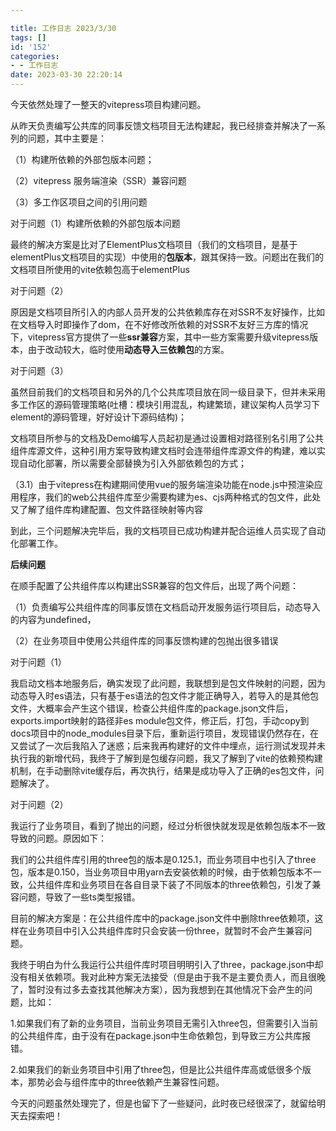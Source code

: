 ```yaml
---

title: 工作日志 2023/3/30
tags: []
id: '152'
categories:
- - 工作日志
date: 2023-03-30 22:20:14
---
```


今天依然处理了一整天的vitepress项目构建问题。

从昨天负责编写公共库的同事反馈文档项目无法构建起，我已经排查并解决了一系列的问题，其中主要是：

（1）构建所依赖的外部包版本问题；

（2）vitepress 服务端渲染（SSR）兼容问题

（3）多工作区项目之间的引用问题

对于问题（1）构建所依赖的外部包版本问题

最终的解决方案是比对了ElementPlus文档项目（我们的文档项目，是基于elementPlus文档项目的实现）中使用的**包版本**，跟其保持一致。问题出在我们的文档项目所使用的vite依赖包高于elementPlus

对于问题（2）

原因是文档项目所引入的内部人员开发的公共依赖库存在对SSR不友好操作，比如在文档导入时即操作了dom，在不好修改所依赖的对SSR不友好三方库的情况下，vitepress官方提供了一些**ssr兼容**方案，其中一些方案需要升级vitepress版本，由于改动较大，临时使用**动态导入三依赖包**的方案。

对于问题（3）

虽然目前我们的文档项目和另外的几个公共库项目放在同一级目录下，但并未采用多工作区的源码管理策略(吐槽：模块引用混乱，构建繁琐，建议架构人员学习下element的源码管理，好好设计下源码结构)；

文档项目所参与的文档及Demo编写人员起初是通过设置相对路径别名引用了公共组件库源文件，这种引用方案导致构建文档时会连带组件库源文件的构建，难以实现自动化部署，所以需要全部替换为引入外部依赖包的方式；

（3.1）由于vitepress在构建期间使用vue的服务端渲染功能在node.js中预渲染应用程序，我们的web公共组件库至少需要构建为es、cjs两种格式的包文件，此处又了解了组件库构建配置、包文件路径映射等内容

到此，三个问题解决完毕后，我的文档项目已成功构建并配合运维人员实现了自动化部署工作。

**后续问题**

在顺手配置了公共组件库以构建出SSR兼容的包文件后，出现了两个问题：

（1）负责编写公共组件库的同事反馈在文档启动开发服务运行项目后，动态导入的内容为undefined，

（2）在业务项目中使用公共组件库的同事反馈构建的包抛出很多错误

对于问题（1）

我启动文档本地服务后，确实发现了此问题，我联想到是包文件映射的问题，因为动态导入时es语法，只有基于es语法的包文件才能正确导入，若导入的是其他包文件，大概率会产生这个错误，检查公共组件库的package.json文件后，exports.import映射的路径非es module包文件，修正后，打包，手动copy到docs项目中的node_modules目录下后，重新运行项目，发现错误仍然存在，在又尝试了一次后我陷入了迷惑；后来我再构建好的文件中埋点，运行测试发现并未执行我的新增代码，我终于了解到是包缓存问题，我又了解到了vite的依赖预构建机制，在手动删除vite缓存后，再次执行，结果是成功导入了正确的es包文件，问题解决了。

对于问题（2）

我运行了业务项目，看到了抛出的问题，经过分析很快就发现是依赖包版本不一致导致的问题。原因如下：

我们的公共组件库引用的three包的版本是0.125.1，而业务项目中也引入了three包，版本是0.150，当业务项目中用yarn去安装依赖的时候，由于依赖包版本不一致，公共组件库和业务项目在各自目录下装了不同版本的three依赖包，引发了兼容问题，导致了一些ts类型报错。

目前的解决方案是：在公共组件库中的package.json文件中删除three依赖项，这样在业务项目中引入公共组件库时只会安装一份three，就暂时不会产生兼容问题。

我终于明白为什么我运行公共组件库时项目明明引入了three，package.json中却没有相关依赖项。我对此种方案无法接受（但是由于我不是主要负责人，而且很晚了，暂时没有过多去查找其他解决方案），因为我想到在其他情况下会产生的问题，比如：

1.如果我们有了新的业务项目，当前业务项目无需引入three包，但需要引入当前的公共组件库，由于没有在package.json中生命依赖包，到导致三方公共库报错。

2.如果我们的新业务项目中引用了three包，但是比公共组件库高或低很多个版本，那势必会与组件库中的three依赖产生兼容性问题。



今天的问题虽然处理完了，但是也留下了一些疑问，此时夜已经很深了，就留给明天去探索吧！